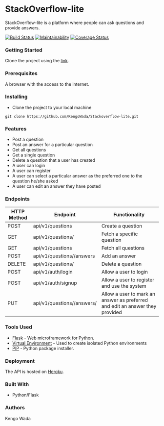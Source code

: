 # StackOverflow-lite

StackOverflow-lite is a platform where people can ask questions and provide answers.

[![Build Status](https://travis-ci.org/KengoWada/Stackoverflow-lite-API.svg?branch=deploy)](https://travis-ci.org/KengoWada/Stackoverflow-lite-API) [![Maintainability](https://api.codeclimate.com/v1/badges/6cdbe0208a6102b00787/maintainability)](https://codeclimate.com/github/KengoWada/Stackoverflow-lite-API/maintainability) [![Coverage Status](https://coveralls.io/repos/github/KengoWada/Stackoverflow-lite-API/badge.svg?branch=api)](https://coveralls.io/github/KengoWada/Stackoverflow-lite-API?branch=api)

### Getting Started

Clone the project using the [link](https://github.com/KengoWada/Stackoverflow-lite).

### Prerequisites

A browser with the access to the internet.

### Installing

* Clone the project to your local machine
```
git clone https://github.com/KengoWada/Stackoverflow-lite.git
```

### Features

* Post a question
* Post an answer for a particular question
* Get all questions
* Get a single question
* Delete a question that a user has created
* A user can login
* A user can register
* A user can select a particular answer as the preferred one to the question he/she asked
* A user can edit an answer they have posted



### Endpoints

HTTP Method|Endpoint|Functionality
-----------|--------|-------------
POST|api/v1/questions|Create a question
GET|api/v1/questions/<questionId>|Fetch a specific question
GET|api/v1/questions|Fetch all questions
POST|api/v1/questions/<questionId>/answers|Add an answer
DELETE|api/v1/questions/<questionId>|Delete a question
POST|api/v1/auth/login|Allow a user to login
POST|api/v1/auth/signup|Allow a user to register and use the system
PUT|api/v1/questions/<questionId>/answers/<answerId>|Allow a user to mark an answer as preferred and edit an answer they provided


### Tools Used

* [Flask](http://flask.pocoo.org/) - Web microframework for Python.
* [Virtual Environment](https://virtualenv.pypa.io/en/stable/) - Used to create isolated Python environments
* [PIP](https://pip.pypa.io/en/stable/) - Python package installer.


### Deployment

The API is hosted on [Heroku](https://kengo-stackoverflow-lite-api.herokuapp.com/api/v1/questions).

### Built With

* Python/Flask

### Authors

Kengo Wada
